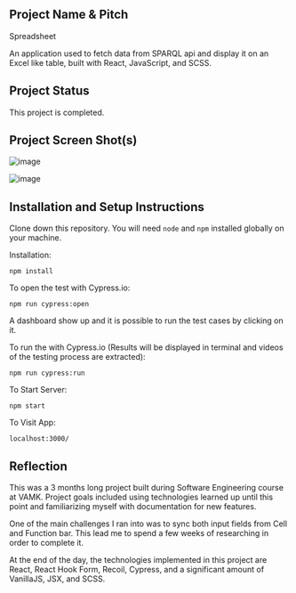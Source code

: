 ## Project Name & Pitch

Spreadsheet

An application used to fetch data from SPARQL api and display it on an Excel like table, built with React, JavaScript, and SCSS.

## Project Status

This project is completed.

## Project Screen Shot(s)

![image](https://user-images.githubusercontent.com/21122587/146065565-acf104b7-8660-453f-bf99-465a4ec45fd1.png)

![image](https://user-images.githubusercontent.com/21122587/146065611-6e981360-17ec-4550-95d3-02934f57fbda.png)


## Installation and Setup Instructions

Clone down this repository. You will need `node` and `npm` installed globally on your machine.

Installation:

`npm install`

To open the test with Cypress.io:

`npm run cypress:open`

A dashboard show up and it is possible to run the test cases by clicking on it.

To run the with Cypress.io (Results will be displayed in terminal and videos of the testing process are extracted):

`npm run cypress:run`

To Start Server:

`npm start`

To Visit App:

`localhost:3000/`

## Reflection

This was a 3 months long project built during Software Engineering course at VAMK. Project goals included using technologies learned up until this point and familiarizing myself with documentation for new features.

One of the main challenges I ran into was to sync both input fields from Cell and Function bar. This lead me to spend a few weeks of researching in order to complete it.

At the end of the day, the technologies implemented in this project are React, React Hook Form, Recoil, Cypress, and a significant amount of VanillaJS, JSX, and SCSS.
